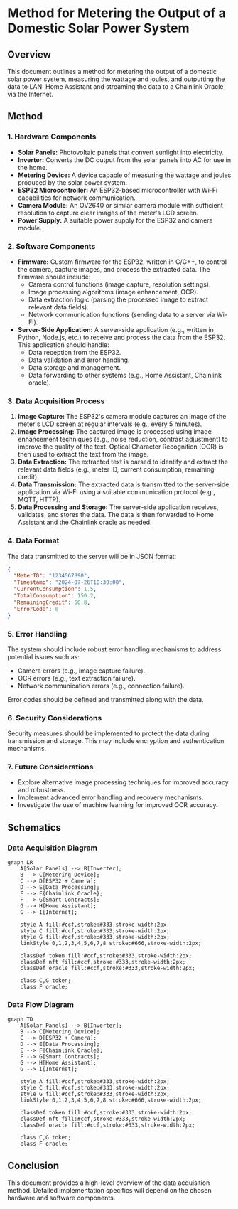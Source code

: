 # Method for Metering the Output of a Domestic Solar Power System

## Overview

This document outlines a method for metering the output of a domestic solar power system, measuring the wattage and joules, and outputting the data to LAN: Home Assistant and streaming the data to a Chainlink Oracle via the Internet.

## Method

### 1. Hardware Components

- **Solar Panels:** Photovoltaic panels that convert sunlight into electricity.
- **Inverter:** Converts the DC output from the solar panels into AC for use in the home.
- **Metering Device:** A device capable of measuring the wattage and joules produced by the solar power system.
- **ESP32 Microcontroller:** An ESP32-based microcontroller with Wi-Fi capabilities for network communication.
- **Camera Module:** An OV2640 or similar camera module with sufficient resolution to capture clear images of the meter's LCD screen.
- **Power Supply:** A suitable power supply for the ESP32 and camera module.

### 2. Software Components

- **Firmware:** Custom firmware for the ESP32, written in C/C++, to control the camera, capture images, and process the extracted data. The firmware should include:
  - Camera control functions (image capture, resolution settings).
  - Image processing algorithms (image enhancement, OCR).
  - Data extraction logic (parsing the processed image to extract relevant data fields).
  - Network communication functions (sending data to a server via Wi-Fi).
- **Server-Side Application:** A server-side application (e.g., written in Python, Node.js, etc.) to receive and process the data from the ESP32. This application should handle:
  - Data reception from the ESP32.
  - Data validation and error handling.
  - Data storage and management.
  - Data forwarding to other systems (e.g., Home Assistant, Chainlink oracle).

### 3. Data Acquisition Process

1. **Image Capture:** The ESP32's camera module captures an image of the meter's LCD screen at regular intervals (e.g., every 5 minutes).
2. **Image Processing:** The captured image is processed using image enhancement techniques (e.g., noise reduction, contrast adjustment) to improve the quality of the text. Optical Character Recognition (OCR) is then used to extract the text from the image.
3. **Data Extraction:** The extracted text is parsed to identify and extract the relevant data fields (e.g., meter ID, current consumption, remaining credit).
4. **Data Transmission:** The extracted data is transmitted to the server-side application via Wi-Fi using a suitable communication protocol (e.g., MQTT, HTTP).
5. **Data Processing and Storage:** The server-side application receives, validates, and stores the data. The data is then forwarded to Home Assistant and the Chainlink oracle as needed.

### 4. Data Format

The data transmitted to the server will be in JSON format:

```json
{
  "MeterID": "1234567890",
  "Timestamp": "2024-07-26T10:30:00",
  "CurrentConsumption": 1.5,
  "TotalConsumption": 150.2,
  "RemainingCredit": 50.8,
  "ErrorCode": 0
}
```

### 5. Error Handling

The system should include robust error handling mechanisms to address potential issues such as:

- Camera errors (e.g., image capture failure).
- OCR errors (e.g., text extraction failure).
- Network communication errors (e.g., connection failure).

Error codes should be defined and transmitted along with the data.

### 6. Security Considerations

Security measures should be implemented to protect the data during transmission and storage. This may include encryption and authentication mechanisms.

### 7. Future Considerations

- Explore alternative image processing techniques for improved accuracy and robustness.
- Implement advanced error handling and recovery mechanisms.
- Investigate the use of machine learning for improved OCR accuracy.

## Schematics

### Data Acquisition Diagram

```mermaid
graph LR
    A[Solar Panels] --> B[Inverter];
    B --> C[Metering Device];
    C --> D[ESP32 + Camera];
    D --> E[Data Processing];
    E --> F{Chainlink Oracle};
    F --> G[Smart Contracts];
    G --> H[Home Assistant];
    G --> I[Internet];

    style A fill:#ccf,stroke:#333,stroke-width:2px;
    style C fill:#ccf,stroke:#333,stroke-width:2px;
    style G fill:#ccf,stroke:#333,stroke-width:2px;
    linkStyle 0,1,2,3,4,5,6,7,8 stroke:#666,stroke-width:2px;

    classDef token fill:#ccf,stroke:#333,stroke-width:2px;
    classDef nft fill:#ccf,stroke:#333,stroke-width:2px;
    classDef oracle fill:#ccf,stroke:#333,stroke-width:2px;

    class C,G token;
    class F oracle;
```

### Data Flow Diagram

```mermaid
graph TD
    A[Solar Panels] --> B[Inverter];
    B --> C[Metering Device];
    C --> D[ESP32 + Camera];
    D --> E[Data Processing];
    E --> F{Chainlink Oracle};
    F --> G[Smart Contracts];
    G --> H[Home Assistant];
    G --> I[Internet];

    style A fill:#ccf,stroke:#333,stroke-width:2px;
    style C fill:#ccf,stroke:#333,stroke-width:2px;
    style G fill:#ccf,stroke:#333,stroke-width:2px;
    linkStyle 0,1,2,3,4,5,6,7,8 stroke:#666,stroke-width:2px;

    classDef token fill:#ccf,stroke:#333,stroke-width:2px;
    classDef nft fill:#ccf,stroke:#333,stroke-width:2px;
    classDef oracle fill:#ccf,stroke:#333,stroke-width:2px;

    class C,G token;
    class F oracle;
```

## Conclusion

This document provides a high-level overview of the data acquisition method. Detailed implementation specifics will depend on the chosen hardware and software components.
